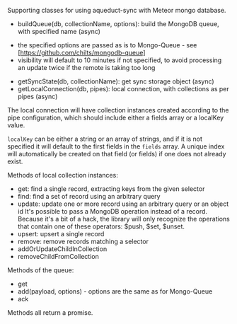 Supporting classes for using aqueduct-sync with Meteor mongo database.

 * buildQueue(db, collectionName, options): build the MongoDB queue, with specified name (async)
  - the specified options are passed as is to Mongo-Queue - see [https://github.com/chilts/mongodb-queue]
  - visibility will default to 10 minutes if not specified, to avoid processing an update twice if the remote is taking too long
 * getSyncState(db, collectionName): get sync storage object (async)
 * getLocalConnection(db, pipes): local connection, with collections as per pipes (async)

The local connection will have collection instances created according to the pipe configuration, which should include either a fields array or a localKey value.

`localKey` can be either a string or an array of strings, and if it is not specified it will default to the first fields in the `fields` array.  A unique index will automatically be created on that field  (or fields) if one does not already exist.

Methods of local collection instances:

 * get: find a single record, extracting keys from the given selector
 * find: find a set of record using an arbitrary query
 * update: update one or more record using an arbitrary query or an object id
      It's possible to pass a MongoDB operation instead of a record.  Because it's a bit of a hack,
      the library will only recognize the operations that contain one of these operators:
      $push, $set, $unset.
 * upsert: upsert a single record
 * remove: remove records matching a selector
 * addOrUpdateChildInCollection
 * removeChildFromCollection

Methods of the queue:

 * get
 * add(payload, options) - options are the same as for Mongo-Queue
 * ack

Methods all return a promise.
